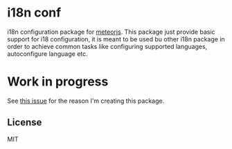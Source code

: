 # i18n conf 

i18n configuration package for [meteorjs](https://www.meteor.com/). This package just provide basic support
for i18 configuration, it is meant to be used bu other i18n package in order to achieve common tasks like
configuring supported languages, autoconfigure language etc.

# Work in progress

See [this issue](https://github.com/yoolab/iron-router-i18n/issues/46) for the reason I'm creating this package.

## License

MIT
